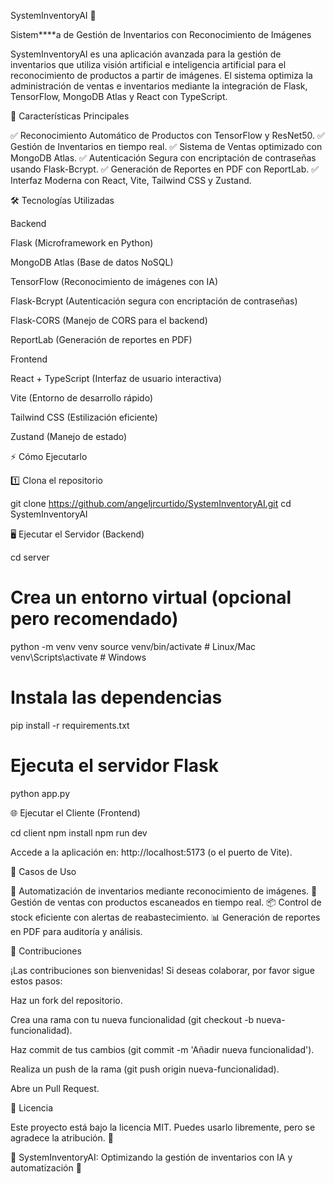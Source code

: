 SystemInventoryAI 🚀

Sistem****a de Gestión de Inventarios con Reconocimiento de Imágenes

SystemInventoryAI es una aplicación avanzada para la gestión de inventarios que utiliza visión artificial e inteligencia artificial para el reconocimiento de productos a partir de imágenes. El sistema optimiza la administración de ventas e inventarios mediante la integración de Flask, TensorFlow, MongoDB Atlas y React con TypeScript.

🌟 Características Principales

✅ Reconocimiento Automático de Productos con TensorFlow y ResNet50.
✅ Gestión de Inventarios en tiempo real.
✅ Sistema de Ventas optimizado con MongoDB Atlas.
✅ Autenticación Segura con encriptación de contraseñas usando Flask-Bcrypt.
✅ Generación de Reportes en PDF con ReportLab.
✅ Interfaz Moderna con React, Vite, Tailwind CSS y Zustand.

🛠 Tecnologías Utilizadas

Backend

Flask (Microframework en Python)

MongoDB Atlas (Base de datos NoSQL)

TensorFlow (Reconocimiento de imágenes con IA)

Flask-Bcrypt (Autenticación segura con encriptación de contraseñas)

Flask-CORS (Manejo de CORS para el backend)

ReportLab (Generación de reportes en PDF)

Frontend

React + TypeScript (Interfaz de usuario interactiva)

Vite (Entorno de desarrollo rápido)

Tailwind CSS (Estilización eficiente)

Zustand (Manejo de estado)

⚡ Cómo Ejecutarlo

1️⃣ Clona el repositorio

 git clone https://github.com/angeljrcurtido/SystemInventoryAI.git
 cd SystemInventoryAI

🖥️ Ejecutar el Servidor (Backend)

cd server

# Crea un entorno virtual (opcional pero recomendado)
python -m venv venv
source venv/bin/activate  # Linux/Mac
venv\Scripts\activate  # Windows

# Instala las dependencias
pip install -r requirements.txt

# Ejecuta el servidor Flask
python app.py

🌐 Ejecutar el Cliente (Frontend)

cd client
npm install
npm run dev

Accede a la aplicación en: http://localhost:5173 (o el puerto de Vite).

🎯 Casos de Uso

📸 Automatización de inventarios mediante reconocimiento de imágenes.
🛒 Gestión de ventas con productos escaneados en tiempo real.
📦 Control de stock eficiente con alertas de reabastecimiento.
📊 Generación de reportes en PDF para auditoría y análisis.

🤝 Contribuciones

¡Las contribuciones son bienvenidas! Si deseas colaborar, por favor sigue estos pasos:

Haz un fork del repositorio.

Crea una rama con tu nueva funcionalidad (git checkout -b nueva-funcionalidad).

Haz commit de tus cambios (git commit -m 'Añadir nueva funcionalidad').

Realiza un push de la rama (git push origin nueva-funcionalidad).

Abre un Pull Request.

📜 Licencia

Este proyecto está bajo la licencia MIT. Puedes usarlo libremente, pero se agradece la atribución. 🙌

🚀 SystemInventoryAI: Optimizando la gestión de inventarios con IA y automatización 🎯
